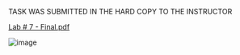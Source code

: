 TASK WAS SUBMITTED IN THE HARD COPY TO THE INSTRUCTOR

[Lab # 7 - Final.pdf](https://github.com/user-attachments/files/20093653/Lab.7.-.Final.pdf)


![image](https://github.com/user-attachments/assets/88147271-461a-47a8-9abd-ba2b2ea1fdeb)
